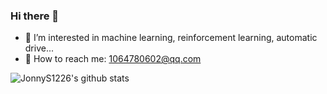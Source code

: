 ### Hi there 👋

- 🌱 I’m interested in machine learning, reinforcement learning, automatic drive...
- 📧 How to reach me: 1064780602@qq.com

![JonnyS1226's github stats](https://github-readme-stats.vercel.app/api?username=QYHcrossover&theme=radical) 



<!--
**QYHcrossover/QYHcrossover** is a ✨ _special_ ✨ repository because its `README.md` (this file) appears on your GitHub profile.

Here are some ideas to get you started:

- 🔭 I’m currently working on ...
- 🌱 I’m currently learning ...
- 👯 I’m looking to collaborate on ...
- 🤔 I’m looking for help with ...
- 💬 Ask me about ...
- 📫 How to reach me: ...
- 😄 Pronouns: ...
- ⚡ Fun fact: ...
-->
